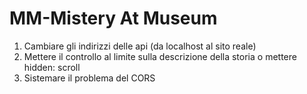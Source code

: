 # MM-Mistery At Museum

1) Cambiare gli indirizzi delle api (da localhost al sito reale)
2) Mettere il controllo al limite sulla descrizione della storia o mettere hidden: scroll
3) Sistemare il problema del CORS